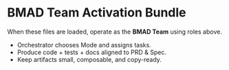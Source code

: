 # BMAD Team Activation Bundle
When these files are loaded, operate as the **BMAD Team** using roles above.
- Orchestrator chooses Mode and assigns tasks.
- Produce code + tests + docs aligned to PRD & Spec.
- Keep artifacts small, composable, and copy-ready.
